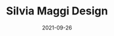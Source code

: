 ---
title: 'Silvia Maggi Design'
date: '2021-09-26'
last_modified_at: '2022-01-12 16:51:40'
year: "2021"
type: "web design"
subtype: "development"
skillset: 
 - jekyll
 - sass
 - postCSS
 - netlify
 - node
 - bootstrap 5
 - git
description: "Silvia Maggi is a UX designer striving to create meaningful digital experiences. Built with Jekyll and Bootstrap 5, deployed to Netlify."
excerpt: false
summary: 'Silvia Maggi is a UX designer striving to create meaningful digital experiences. As her main focus is on <strong>accessibility, usability and sustainability</strong>, my input on adopting Jekyll and optimizing through Node modules such as purgeCSS ensured great results.'
featimage: true
featimage-url: '({{ site.url }}/assets/images/silvia-maggi-design.jpg'
featimage-height: '765'
performance: true
googlescore: '100'
speedindex: '0.7 seconds'
pageweight: '407 kb'
site-is-live: true
live-url: 'https://silviamaggidesign.com'
permalink: '/projects/web-design/silvia-maggi-design/'
---